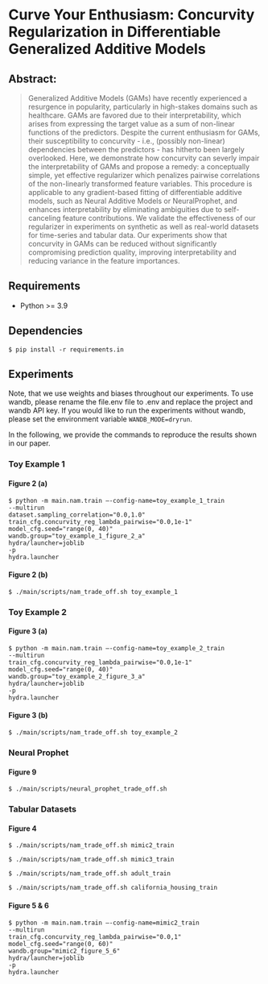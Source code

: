 # Curve Your Enthusiasm: Concurvity Regularization in Differentiable Generalized Additive Models
## Abstract:
> Generalized Additive Models (GAMs) have recently experienced a resurgence in popularity, particularly in high-stakes domains such as healthcare. GAMs are favored due to their interpretability, which arises from expressing the target value as a sum of non-linear functions of the predictors. Despite the current enthusiasm for GAMs, their susceptibility to concurvity - i.e., (possibly non-linear) dependencies between the predictors - has hitherto been largely overlooked. Here, we demonstrate how concurvity can severly impair the interpretability of GAMs and propose a remedy: a conceptually simple, yet effective regularizer which penalizes pairwise correlations of the non-linearly transformed feature variables. This procedure is applicable to any gradient-based fitting of differentiable additive models, such as Neural Additive Models or NeuralProphet, and enhances interpretability by eliminating ambiguities due to self-canceling feature contributions. We validate the effectiveness of our regularizer in experiments on synthetic as well as real-world datasets for time-series and tabular data. Our experiments show that concurvity in GAMs can be reduced without significantly compromising prediction quality, improving interpretability and reducing variance in the feature importances.

## Requirements
- Python >= 3.9
## Dependencies
```
$ pip install -r requirements.in
```
## Experiments
Note, that we use weights and biases throughout our experiments. To use wandb, please rename the file.env file to .env and replace the project and wandb API key.
If you would like to run the experiments without wandb, please set the environment variable `WANDB_MODE=dryrun`.

In the following, we provide the commands to reproduce the results shown in our paper.

### Toy Example 1
#### Figure 2 (a)
```
$ python -m main.nam.train —-config-name=toy_example_1_train
--multirun
dataset.sampling_correlation="0.0,1.0"
train_cfg.concurvity_reg_lambda_pairwise="0.0,1e-1"
model_cfg.seed="range(0, 40)"
wandb.group="toy_example_1_figure_2_a"
hydra/launcher=joblib
-p
hydra.launcher
```

#### Figure 2 (b)
```
$ ./main/scripts/nam_trade_off.sh toy_example_1
```

### Toy Example 2
#### Figure 3 (a)
```
$ python -m main.nam.train —-config-name=toy_example_2_train
--multirun
train_cfg.concurvity_reg_lambda_pairwise="0.0,1e-1"
model_cfg.seed="range(0, 40)"
wandb.group="toy_example_2_figure_3_a"
hydra/launcher=joblib
-p
hydra.launcher
```
#### Figure 3 (b)
```
$ ./main/scripts/nam_trade_off.sh toy_example_2
```

### Neural Prophet
#### Figure 9
```
$ ./main/scripts/neural_prophet_trade_off.sh
```

### Tabular Datasets
#### Figure 4
```
$ ./main/scripts/nam_trade_off.sh mimic2_train
```
```
$ ./main/scripts/nam_trade_off.sh mimic3_train
```
```
$ ./main/scripts/nam_trade_off.sh adult_train
```
```
$ ./main/scripts/nam_trade_off.sh california_housing_train
```

#### Figure 5 & 6
```
$ python -m main.nam.train —-config-name=mimic2_train
--multirun
train_cfg.concurvity_reg_lambda_pairwise="0.0,1"
model_cfg.seed="range(0, 60)"
wandb.group="mimic2_figure_5_6"
hydra/launcher=joblib
-p
hydra.launcher
```

